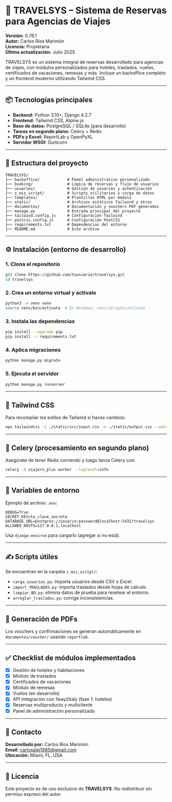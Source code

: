 # 🚀 TRAVELSYS – Sistema de Reservas para Agencias de Viajes

**Versión:** 0.76.1  
**Autor:** Carlos Ríos Marimón  
**Licencia:** Propietaria  
**Última actualización:** Julio 2025

TRAVELSYS es un sistema integral de reservas desarrollado para agencias de viajes, con módulos personalizados para hoteles, traslados, vuelos, certificados de vacaciones, remesas y más. Incluye un backoffice completo y un frontend moderno utilizando Tailwind CSS.

---

## 📦 Tecnologías principales

- **Backend:** Python 3.10+, Django 4.2.7
- **Frontend:** Tailwind CSS, Alpine.js
- **Base de datos:** PostgreSQL / SQLite (para desarrollo)
- **Tareas en segundo plano:** Celery + Redis
- **PDFs y Excel:** ReportLab y OpenPyXL
- **Servidor WSGI:** Gunicorn

---

## 📂 Estructura del proyecto

```
TRAVELSYS/
├── backoffice/            # Panel administrativo personalizado
├── booking/               # Lógica de reservas y flujo de usuarios
├── usuarios/              # Gestión de usuarios y autenticación
├── z_mis_script/          # Scripts utilitarios y carga de datos
├── templates/             # Plantillas HTML por módulo
├── static/                # Archivos estáticos Tailwind y otros
├── documentos/            # Documentación y vouchers PDF generados
├── manage.py              # Entrada principal del proyecto
├── tailwind.config.js     # Configuración Tailwind
├── postcss.config.js      # Configuración PostCSS
├── requirements.txt       # Dependencias del entorno
├── README.md              # Este archivo

```

---

## ⚙️ Instalación (entorno de desarrollo)

### 1. Clona el repositorio

```bash
git clone https://github.com/tuusuario/travelsys.git
cd travelsys
```

### 2. Crea un entorno virtual y actívalo

```bash
python3 -m venv venv
source venv/bin/activate  # En Windows: venv\Scripts\activate
```

### 3. Instala las dependencias

```bash
pip install --upgrade pip
pip install -r requirements.txt
```

### 4. Aplica migraciones

```bash
python manage.py migrate
```

### 5. Ejecuta el servidor

```bash
python manage.py runserver
```

---

## 🧵 Tailwind CSS

Para recompilar los estilos de Tailwind si haces cambios:

```bash
npx tailwindcss -i ./static/src/input.css -o ./static/output.css --watch
```

---

## 🔁 Celery (procesamiento en segundo plano)

Asegúrate de tener Redis corriendo y luego lanza Celery con:

```bash
celery -A viajero_plus worker --loglevel=info
```

---

## 🧪 Variables de entorno

Ejemplo de archivo `.env`:

```
DEBUG=True
SECRET_KEY=tu_clave_secreta
DATABASE_URL=postgres://usuario:password@localhost:5432/travelsys
ALLOWED_HOSTS=127.0.0.1,localhost
```

Usa `django-environ` para cargarlo (agregar si no está).

---

## ✍️ Scripts útiles

Se encuentran en la carpeta `z_mis_script/`:

- `carga_usuarios.py`: importa usuarios desde CSV o Excel.
- `import_TRASLADOS.py`: importa traslados desde hojas de cálculo.
- `limpiar_BD.py`: elimina datos de prueba para resetear el entorno.
- `arreglar_traslados.py`: corrige inconsistencias.

---

## 📑 Generación de PDFs

Los vouchers y confirmaciones se generan automáticamente en `documentos/voucher/` usando `reportlab`.

---

## ✅ Checklist de módulos implementados

- [x] Gestión de hoteles y habitaciones
- [x] Módulo de traslados
- [x] Certificados de vacaciones
- [x] Módulo de remesas
- [x] Vuelos (en desarrollo)
- [x] API integración con 1way2italy (fase 1: hoteles)
- [x] Reservas multiproducto y multicliente
- [x] Panel de administración personalizado

---

## 📧 Contacto

**Desarrollado por:** Carlos Ríos Marimón  
**Email:** carlosalej1985@gmail.com  
**Ubicación:** Miami, FL, USA

---

## 📜 Licencia

Este proyecto es de uso exclusivo de **TRAVELSYS**. No redistribuir sin permiso expreso del autor.

